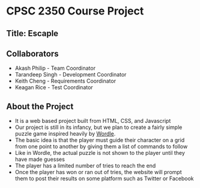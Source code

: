# CPSC 2350 Course Project
## Title: **Escaple**

## Collaborators
- Akash Philip - Team Coordinator
- Tarandeep Singh - Development Coordinator
- Keith Cheng - Requirements Coordinator
- Keagan Rice - Test Coordinator

## About the Project
- It is a web based project built from HTML, CSS, and Javascript
- Our project is still in its infancy, but we plan to create a fairly simple puzzle game inspired heavily by [Wordle](https://www.nytimes.com/games/wordle/index.html).
- The basic idea is that the player must guide their character on a grid from one point to another by giving them a list of commands to follow
- Like in Wordle, the actual puzzle is not shown to the player until they have made guesses
- The player has a limited number of tries to reach the end
- Once the player has won or ran out of tries, the website will prompt them to post their results on some platform such as Twitter or Facebook